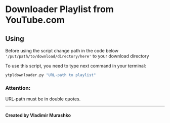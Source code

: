 # Downloader Playlist from YouTube.com

## Using 

Before using the script change path in the code below 
`'/put/path/to/download/directory/here'`
to your download directory

To use this script, you need to type next command in your terminal:
```sh
ytpldownloader.py "URL-path to playlist"
```
### Attention:
URL-path must be in double quotes.

---

#### Created by Vladimir Murashko


